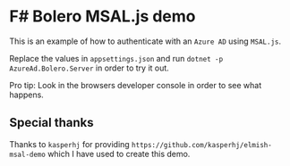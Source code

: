 # F# Bolero MSAL.js demo
This is an example of how to authenticate with an `Azure AD` using `MSAL.js`.

Replace the values in `appsettings.json` and run `dotnet -p AzureAd.Bolero.Server` in order to try it out.

Pro tip: Look in the browsers developer console in order to see what happens. 

## Special thanks
Thanks to `kasperhj` for providing `https://github.com/kasperhj/elmish-msal-demo` which I have used to create this demo. 
